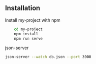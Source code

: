 
## Installation

Install my-project with npm

```bash
    cd my-project
    npm install
    npm run serve

```

json-server
```bash
json-server --watch db.json --port 3000

```




    
